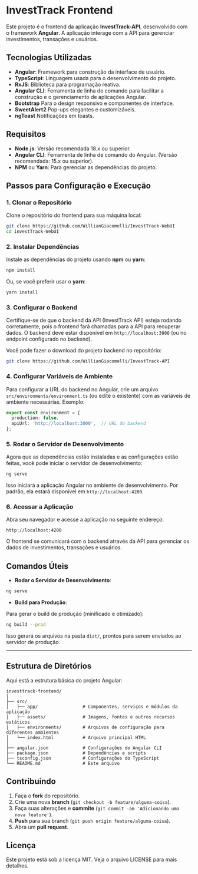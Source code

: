 
# InvestTrack Frontend

Este projeto é o frontend da aplicação **InvestTrack-API**, desenvolvido com o framework **Angular**. A aplicação interage com a API para gerenciar investimentos, transações e usuários.

## Tecnologias Utilizadas

- **Angular**: Framework para construção da interface de usuário.
- **TypeScript**: Linguagem usada para o desenvolvimento do projeto.
- **RxJS**: Biblioteca para programação reativa.
- **Angular CLI**: Ferramenta de linha de comando para facilitar a construção e o gerenciamento de aplicações Angular.
- **Bootstrap** Para o design responsivo e componentes de interface.
- **SweetAlert2** Pop-ups elegantes e customizáveis.
- **ngToast** Notificações em toasts.

## Requisitos

- **Node.js**: Versão recomendada 18.x ou superior.
- **Angular CLI**: Ferramenta de linha de comando do Angular. (Versão recomendada: 15.x ou superior).
- **NPM** ou **Yarn**: Para gerenciar as dependências do projeto.

## Passos para Configuração e Execução

### 1. Clonar o Repositório

Clone o repositório do frontend para sua máquina local:

```bash
git clone https://github.com/WillianGiacomelli/InvestTrack-WebUI
cd investTrack-WebUI
```

### 2. Instalar Dependências

Instale as dependências do projeto usando **npm** ou **yarn**:

```bash
npm install
```

Ou, se você preferir usar o **yarn**:

```bash
yarn install
```

### 3. Configurar o Backend

Certifique-se de que o backend da API (InvestTrack API) esteja rodando corretamente, pois o frontend fará chamadas para a API para recuperar dados. O backend deve estar disponível em `http://localhost:3000` (ou no endpoint configurado no backend).

Você pode fazer o download do projeto backend no repositório:

```bash
git clone https://github.com/WillianGiacomelli/InvestTrack-API
```

### 4. Configurar Variáveis de Ambiente

Para configurar a URL do backend no Angular, crie um arquivo `src/environments/environment.ts` (ou edite o existente) com as variáveis de ambiente necessárias. Exemplo:

```typescript
export const environment = {
  production: false,
  apiUrl: 'http://localhost:3000',  // URL do backend
};
```

### 5. Rodar o Servidor de Desenvolvimento

Agora que as dependências estão instaladas e as configurações estão feitas, você pode iniciar o servidor de desenvolvimento:

```bash
ng serve
```

Isso iniciará a aplicação Angular no ambiente de desenvolvimento. Por padrão, ela estará disponível em `http://localhost:4200`.

### 6. Acessar a Aplicação

Abra seu navegador e acesse a aplicação no seguinte endereço:

```
http://localhost:4200
```

O frontend se comunicará com o backend através da API para gerenciar os dados de investimentos, transações e usuários.

## Comandos Úteis

- **Rodar o Servidor de Desenvolvimento**:

```bash
ng serve
```
- **Build para Produção**:

Para gerar o build de produção (minificado e otimizado):

```bash
ng build --prod
```

Isso gerará os arquivos na pasta `dist/`, prontos para serem enviados ao servidor de produção.

---

## Estrutura de Diretórios

Aqui está a estrutura básica do projeto Angular:

```
investtrack-frontend/
│
├── src/
│   ├── app/                 # Componentes, serviços e módulos da aplicação
│   ├── assets/              # Imagens, fontes e outros recursos estáticos
│   ├── environments/        # Arquivos de configuração para diferentes ambientes
│   └── index.html           # Arquivo principal HTML
│
├── angular.json             # Configurações do Angular CLI
├── package.json             # Dependências e scripts
├── tsconfig.json            # Configurações do TypeScript
└── README.md                # Este arquivo
```

## Contribuindo

1. Faça o **fork** do repositório.
2. Crie uma nova **branch** (`git checkout -b feature/alguma-coisa`).
3. Faça suas alterações e **commite** (`git commit -am 'Adicionando uma nova feature'`).
4. **Push** para sua branch (`git push origin feature/alguma-coisa`).
5. Abra um **pull request**.

## Licença

Este projeto está sob a licença MIT. Veja o arquivo LICENSE para mais detalhes.
